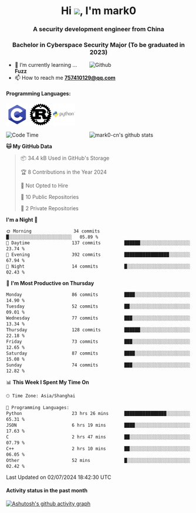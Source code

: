 <h1 align="center">Hi <img src="https://raw.githubusercontent.com/iampavangandhi/iampavangandhi/master/gifs/Hi.gif" width="30px">, I'm mark0</h1>

<h3 align="center">A security development engineer from China</h3>
<h3 align="center">Bachelor in Cyberspace Security Major (To be graduated in 2023)</h3>

<img width="55%" align="right" alt="Github" src="https://raw.githubusercontent.com/onimur/.github/master/.resources/git-header.svg" />

<!-- - 🔭 I’m currently working on **vKarma Webapp** -->
<!-- - 💬 Ask me about ... **Web Develpoment** -->
<!-- - 😄 Employement ... **Open for intern opportunities** -->
<!-- - ⚡ Fun fact ... **Anime**❤ -->
- 🌱 I’m currently learning ... **Fuzz**
- 📫 How to reach me **757410129@qq.com**
<!-- - 📨 Or reach me **757410129@qq.com** -->

<h4>Programming Languages: </h4>
<p align="left">
 <img style="margin: auto;" src="https://raw.githubusercontent.com/sachinverma53121/sachinverma53121/master/icons/c.png" alt=c width="60" height="60"/>
 <img style="margin: auto;" src="https://raw.githubusercontent.com/mark0-cn/blog_img/master/img/202309031232124.png" alt=cplusplus width="60" height="60"/>
 <img style="margin: auto;" src="https://raw.githubusercontent.com/sachinverma53121/sachinverma53121/master/icons/python.png" alt=python width="60" height="60"/>
</p>


<img width="55%" align="right" alt="mark0-cn's github stats" src="https://github-readme-stats.vercel.app/api?username=mark0-cn&show_icons=true&hide_border=true" />

<!--START_SECTION:waka-->
![Code Time](http://img.shields.io/badge/Code%20Time-2%2C235%20hrs%2058%20mins-blue)

**🐱 My GitHub Data** 

> 📦 34.4 kB Used in GitHub's Storage 
 > 
> 🏆 8 Contributions in the Year 2024
 > 
> 🚫 Not Opted to Hire
 > 
> 📜 10 Public Repositories 
 > 
> 🔑 2 Private Repositories 
 > 
**I'm a Night 🦉** 

```text
🌞 Morning                34 commits          █░░░░░░░░░░░░░░░░░░░░░░░░   05.89 % 
🌆 Daytime                137 commits         ██████░░░░░░░░░░░░░░░░░░░   23.74 % 
🌃 Evening                392 commits         █████████████████░░░░░░░░   67.94 % 
🌙 Night                  14 commits          █░░░░░░░░░░░░░░░░░░░░░░░░   02.43 % 
```
📅 **I'm Most Productive on Thursday** 

```text
Monday                   86 commits          ████░░░░░░░░░░░░░░░░░░░░░   14.90 % 
Tuesday                  52 commits          ██░░░░░░░░░░░░░░░░░░░░░░░   09.01 % 
Wednesday                77 commits          ███░░░░░░░░░░░░░░░░░░░░░░   13.34 % 
Thursday                 128 commits         ██████░░░░░░░░░░░░░░░░░░░   22.18 % 
Friday                   73 commits          ███░░░░░░░░░░░░░░░░░░░░░░   12.65 % 
Saturday                 87 commits          ████░░░░░░░░░░░░░░░░░░░░░   15.08 % 
Sunday                   74 commits          ███░░░░░░░░░░░░░░░░░░░░░░   12.82 % 
```


📊 **This Week I Spent My Time On** 

```text
🕑︎ Time Zone: Asia/Shanghai

💬 Programming Languages: 
Python                   23 hrs 26 mins      ████████████████░░░░░░░░░   65.31 % 
JSON                     6 hrs 19 mins       ████░░░░░░░░░░░░░░░░░░░░░   17.63 % 
C                        2 hrs 47 mins       ██░░░░░░░░░░░░░░░░░░░░░░░   07.79 % 
C++                      2 hrs 10 mins       ██░░░░░░░░░░░░░░░░░░░░░░░   06.05 % 
Other                    52 mins             █░░░░░░░░░░░░░░░░░░░░░░░░   02.42 % 
```


 Last Updated on 02/07/2024 18:42:30 UTC
<!--END_SECTION:waka-->

<h4>Activity status in the past month</h4>

[![Ashutosh's github activity graph](https://github-readme-activity-graph.vercel.app/graph?username=mark0-cn&theme=dracula)](https://github.com/ashutosh00710/github-readme-activity-graph)

<!--
**mark0-cn/mark0-cn** is a ✨ _special_ ✨ repository because its `README.md` (this file) appears on your GitHub profile.

Here are some ideas to get you started:

- 🔭 I’m currently working on ...
- 🌱 I’m currently learning ...
- 👯 I’m looking to collaborate on ...
- 🤔 I’m looking for help with ...
- 💬 Ask me about ...
- 📫 How to reach me: ...
- 😄 Pronouns: ...
- ⚡ Fun fact: ...
-->
